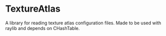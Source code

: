 # TextureAtlas
A library for reading texture atlas configuration files. Made to be used with raylib and depends on CHashTable.
